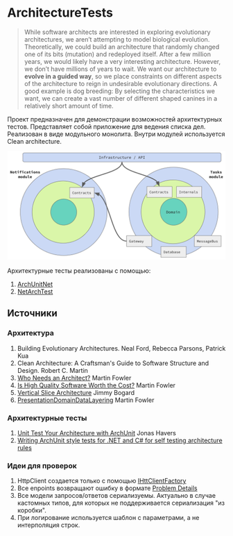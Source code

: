 # ArchitectureTests

> While software architects are interested in exploring evolutionary architectures, we aren’t attempting to model biological evolution. Theoretically, we could build an architecture that randomly changed one of its bits (mutation) and redeployed itself. After a few million years, we would likely have a very interesting architecture. However, we don’t have millions of years to wait.
We want our architecture to **evolve in a guided way**, so we place constraints on different aspects of the architecture to reign in undesirable evolutionary directions. A good example is dog breeding: By selecting the characteristics we want, we can create a vast number of different shaped canines in a relatively short amount of time.

Проект предназначен для демонстрации возможностей архитектурных тестов. Представляет собой приложение для ведения списка дел. Реализован в виде модульного монолита. Внутри модулей используется Clean architecture.

![Архитектура](docs/high-level-architecture.png)

Архитектурные тесты реализованы с помощью:
1. [ArchUnitNet](https://github.com/TNG/ArchUnitNET)
2. [NetArchTest](https://github.com/BenMorris/NetArchTest)

## Источники

### Архитектура

1. Building Evolutionary Architectures. Neal Ford, Rebecca Parsons, Patrick Kua
1. Clean Architecture: A Craftsman's Guide to Software Structure and Design. Robert C. Martin
1. [Who Needs an Architect?](https://martinfowler.com/ieeeSoftware/whoNeedsArchitect.pdf) Martin Fowler
1. [Is High Quality Software Worth the Cost?](https://martinfowler.com/articles/is-quality-worth-cost.html) Martin Fowler
1. [Vertical Slice Architecture](https://jimmybogard.com/vertical-slice-architecture/) Jimmy Bogard
1. [PresentationDomainDataLayering](https://martinfowler.com/bliki/PresentationDomainDataLayering.html) Martin Fowler

### Архитектурные тесты

1. [Unit Test Your Architecture with ArchUnit](https://blogs.oracle.com/javamagazine/post/unit-test-your-architecture-with-archunit) Jonas Havers
1. [Writing ArchUnit style tests for .NET and C# for self testing architecture rules](https://www.ben-morris.com/writing-archunit-style-tests-for-net-and-c-for-self-testing-architectures/)

### Идеи для проверок

1. HttpClient создается только с помощью [IHttClientFactory](https://learn.microsoft.com/en-us/dotnet/architecture/microservices/implement-resilient-applications/use-httpclientfactory-to-implement-resilient-http-requests?WT.mc_id=DT-MVP-5003978#issues-with-the-original-httpclient-class-available-in-net)
1. Все enpoints возвращают ошибку в формате [Problem Details](https://learn.microsoft.com/en-us/dotnet/api/microsoft.aspnetcore.mvc.problemdetails?view=aspnetcore-7.0)
1. Все модели запросов/ответов сериализуемы. Актуально в случае кастомных типов, для которых не поддерживается сериализация "из коробки".
1. При логирование используется шаблон с параметрами, а не интерполяция строк.